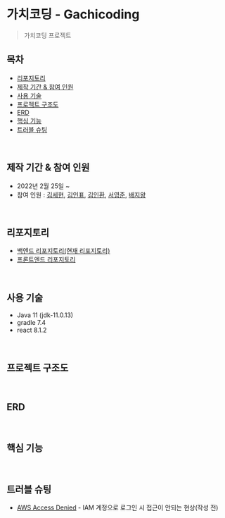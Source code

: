 # 가치코딩 - Gachicoding
> 가치코딩 프로젝트

## 목차
* [리포지토리](#리포지토리)
* [제작 기간 & 참여 인원](#제작-기간-&-참여-인원)
* [사용 기술](#사용-기술)
* [프로젝트 구조도](#프로젝트-구조도)
* [ERD](#erd)
* [핵심 기능](#핵심-기능)
* [트러블 슈팅](#트러블-슈팅)

<br>

## 제작 기간 & 참여 인원
* 2022년 2월 25일 ~
* 참여 인원 : [김세현](https://github.com/saehyen), [김인표](https://github.com/kiminpyo), [김인환](https://github.com/inhwanK), [서영준](https://github.com/95Seo), [배지왕](https://github.com/BAE-JI-WANG)

<br>

## 리포지토리
* [백엔드 리포지토리(현재 리포지토리)](https://github.com/inhwanK/gachicoding)
* [프론트엔드 리포지토리]()

<br>

## 사용 기술
* Java 11 (jdk-11.0.13)
* gradle 7.4
* react 8.1.2

<br>

## 프로젝트 구조도

<br>

## ERD

<br>

## 핵심 기능

<br>

## 트러블 슈팅
* [AWS Access Denied]() - IAM 계정으로 로그인 시 접근이 안되는 현상(작성 전)